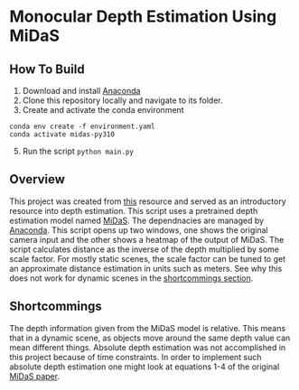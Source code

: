 # Monocular Depth Estimation Using MiDaS

## How To Build
1. Download and install [Anaconda](https://anaconda.org/)
2. Clone this repository locally and navigate to its folder.
3. Create and activate the conda environment
```
conda env create -f environment.yaml
conda activate midas-py310
```
5. Run the script `python main.py`

## Overview
This project was created from [this](https://medium.com/artificialis/getting-started-with-depth-estimation-using-midas-and-python-d0119bfe1159) resource and served as an introductory resource into depth estimation. This script uses a pretrained depth estimation model named [MiDaS](https://github.com/isl-org/MiDaS). The dependnacies are managed by [Anaconda](https://anaconda.org/). This script opens up two windows, one shows the original camera input and the other shows a heatmap of the output of MiDaS. The script calculates distance as the inverse of the depth multiplied by some scale factor. For mostly static scenes, the scale factor can be tuned to get an approximate distance estimation in units such as meters. See why this does not work for dynamic scenes in the [shortcommings section](#shortcommings).

## Shortcommings
The depth information given from the MiDaS model is relative. This means that in a dynamic scene, as objects move around the same depth value can mean different things. Absolute depth estimation was not accomplished in this project because of time constraints. In order to implement such absolute depth estimation one might look at equations 1-4 of the original [MiDaS paper](https://arxiv.org/pdf/1907.01341v3).
